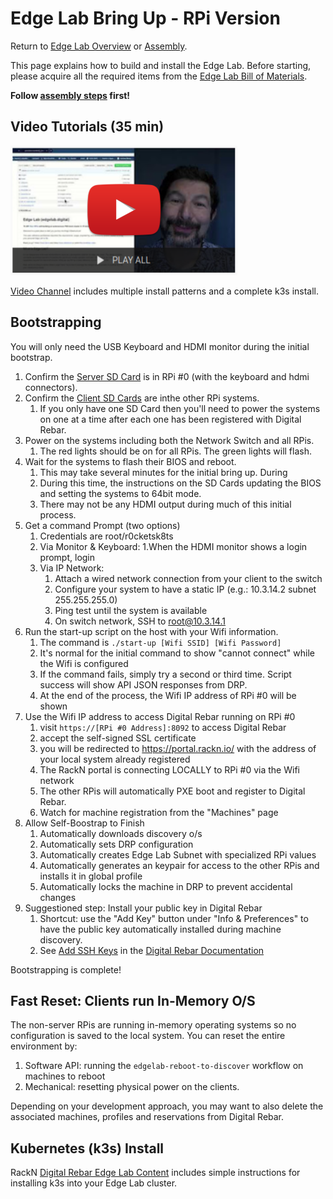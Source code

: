 
Edge Lab Bring Up - RPi Version
==================

Return to [Edge Lab Overview](README.md) or [Assembly](assembly.md).

This page explains how to build and install the Edge Lab.  Before starting, please acquire all the required items from the [Edge Lab Bill of Materials](bill_of_materials.md).

**Follow [assembly steps](assembly.md) first!**

Video Tutorials (35 min)
-----

[![Video Tutorial](images/edgelab-videos.png)](https://youtu.be/Zb6_HRZxsIo)

[Video Channel](https://youtu.be/Zb6_HRZxsIo) includes multiple install patterns and a complete k3s install.

Bootstrapping
-----------------
You will only need the USB Keyboard and HDMI monitor during the initial bootstrap.

1. Confirm the [Server SD Card](https://s3-us-west-2.amazonaws.com/get.rebar.digital/edge-lab/rpi-server-v1.1.0.img.xz) is in RPi #0 (with the keyboard and hdmi connectors).
2. Confirm the [Client SD Cards](https://s3-us-west-2.amazonaws.com/get.rebar.digital/edge-lab/rpi-client-v1.0.0.img.xz) are inthe other RPi systems.
   1. If you only have one SD Card then you'll need to power the systems on one at a time after each one has been registered with Digital Rebar.
1. Power on the systems including both the Network Switch and all RPis.
   1.  The red lights should be on for all RPis.  The green lights will flash.
1. Wait for the systems to flash their BIOS and reboot.
   1. This may take several minutes for the initial bring up.  During
   2. During this time, the instructions on the SD Cards updating the BIOS and setting the systems to 64bit mode.
   3. There may not be any HDMI output during much of this initial process.
1. Get a command Prompt (two options)
     1. Credentials are root/r0cketsk8ts
     1. Via Monitor & Keyboard:
        1.When the HDMI monitor shows a login prompt, login
     1. Via IP Network:
        1. Attach a wired network connection from your client to the switch
        1. Configure your system to have a static IP (e.g.: 10.3.14.2 subnet 255.255.255.0)
        1. Ping test until the system is available
        1. On switch network, SSH to root@10.3.14.1
1. Run the start-up script on the host with your Wifi information.
   1. The command is `./start-up [Wifi SSID] [Wifi Password]`
   1. It's normal for the initial command to show "cannot connect" while the Wifi is configured
   1. If the command fails, simply try a second or third time.  Script success will show API JSON responses from DRP.
   1. At the end of the process, the Wifi IP address of RPi #0 will be shown
1. Use the Wifi IP address to access Digital Rebar running on RPi #0
   1. visit `https://[RPi #0 Address]:8092` to access Digital Rebar
   1. accept the self-signed SSL certificate
   1. you will be redirected to https://portal.rackn.io/ with the address of your local system already registered
   1. The RackN portal is connecting LOCALLY to RPi #0 via the Wifi network
   1. The other RPis will automatically PXE boot and register to Digital Rebar.
   1. Watch for machine registration from the "Machines" page
1. Allow Self-Boostrap to Finish
   1. Automatically downloads discovery o/s
   1. Automatically sets DRP configuration
   1. Automatically creates Edge Lab Subnet with specialized RPi values
   1. Automatically generates an keypair for access to the other RPis and installs it in global profile
   1. Automatically locks the machine in DRP to prevent accidental changes
1. Suggestioned step: Install your public key in Digital Rebar
      1. Shortcut: use the "Add Key" button under "Info & Preferences" to have the public key automatically installed during machine discovery.
      2. See [Add SSH Keys](https://provision.readthedocs.io/en/latest/doc/faq-troubleshooting.html#add-ssh-keys-to-authorized-keys) in the [Digital Rebar Documentation](https://provision.readthedocs.io)

Bootstrapping is complete!

Fast Reset: Clients run In-Memory O/S
-------------------------

The non-server RPis are running in-memory operating systems so no configuration is saved to the local system.  You can reset the entire environment by:
1. Software API: running the `edgelab-reboot-to-discover` workflow on machines to reboot
1. Mechanical: resetting physical power on the clients.

Depending on your development approach, you may want to also delete the associated machines, profiles and reservations from Digital Rebar.

Kubernetes (k3s) Install
-------------------

RackN [Digital Rebar Edge Lab Content]( https://provision.readthedocs.io/en/latest/doc/content-packages/edge-lab.html) includes simple instructions for installing k3s into your Edge Lab cluster.
